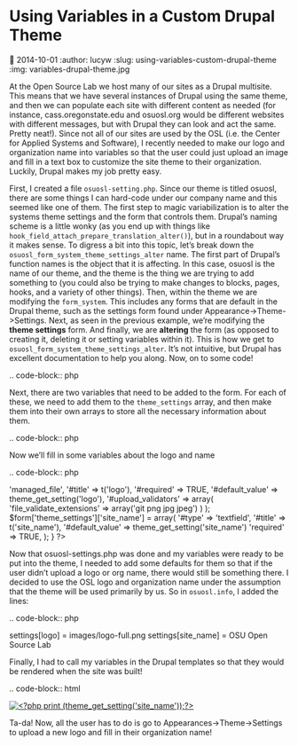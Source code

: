 Using Variables in a Custom Drupal Theme
========================================
:date: 2014-10-01
:author: lucyw
:slug: using-variables-custom-drupal-theme
:img: variables-drupal-theme.jpg

At the Open Source Lab we host many of our sites as a Drupal multisite. This
means that we have several instances of Drupal using the same theme, and then we
can populate each site with different content as needed (for instance,
cass.oregonstate.edu and osuosl.org would be different websites with different
messages, but with Drupal they can look and act the same. Pretty neat!). Since
not all of our sites are used by the OSL (i.e. the Center for Applied Systems
and Software), I recently needed to make our logo and organization name into
variables so that the user could just upload an image and fill in a text box to
customize the site theme to their organization. Luckily, Drupal makes my job
pretty easy.

First, I created a file ``osuosl-setting.php``. Since our theme is titled
osuosl, there are some things I can hard-code under our company name and this
seemed like one of them. The first step to magic variabilization is to alter the
systems theme settings and the form that controls them. Drupal’s naming scheme
is a little wonky (as you end up with things like
``hook_field_attach_prepare_translation_alter()``), but in a roundabout way it
makes sense. To digress a bit into this topic, let’s break down the
``osuosl_form_system_theme_settings_alter`` name. The first part of Drupal’s
function names is the object that it is affecting. In this case, osuosl is the
name of our theme, and the theme is the thing we are trying to add something to
(you could also be trying to make changes to blocks, pages, hooks, and a variety
of other things). Then, within the theme we are modifying the ``form_system``.
This includes any forms that are default in the Drupal theme, such as the
settings  form found under Appearance->Theme->Settings. Next, as seen in the
previous example, we’re modifying the **theme settings** form. And finally, we
are **altering** the form (as opposed to creating it, deleting it or setting
variables within it). This is how we get to
``osuosl_form_system_theme_settings_alter``. It’s not intuitive, but Drupal has
excellent documentation to help you along. Now, on to some code!

.. code-block:: php

  <?php
  function osuosl_form_system_theme_settings_alter(&$form, $form_state){
  }
  ?>

Next, there are two variables that need to be added to the form. For each of
these, we need to add them to the ``theme_settings`` array, and then make them
into their own arrays to store all the necessary information about them.

.. code-block:: php

  <?php
      function osuosl_form_system_theme_settings_alter(&$form, $form_state){
          $form['theme_settings']['logo'] = array();
          $form['theme_settings']['site_name'] = array();
    }
  ?>

Now we’ll fill in some variables about the logo and name

.. code-block:: php

  <?php
  function osuosl_form_system_theme_settings_alter(&$form, $form_state){
      $form['theme_settings']['logo'] = array(
            '#type' => 'managed_file',
            '#title' => t('logo'),
            '#required' => TRUE,
            '#default_value' => theme_get_setting('logo'),
            '#upload_validators' => array(
                'file_validate_extensions' => array('git png jpg jpeg')
                )
            );
      $form['theme_settings']['site_name'] = array(
            '#type' => 'textfield',
            '#title' => t('site_name'),
            '#default_value' => theme_get_setting('site_name')
            'required' => TRUE,
            );
  }
  ?>

Now that osuosl-settings.php was done and my variables were ready to be put into
the theme, I needed to add some defaults for them so that if the user didn’t
upload a logo or org name, there would still be something there. I decided to
use the OSL logo and organization name under the assumption that the theme will
be used primarily by us. So in ``osuosl.info``, I added the lines:

.. code-block:: php

  settings[logo] = images/logo-full.png
  settings[site_name] = OSU Open Source Lab

Finally, I had to call my variables in the Drupal templates so that they would
be rendered when the site was built!

.. code-block:: html

  <a href="/"><img src="<?php print theme_get_setting('logo'); ?>" alt="<?php print (theme_get_setting('site_name'));?>" /></a>

Ta-da! Now, all the user has to do is go to Appearances->Theme->Settings to
upload a new logo and fill in their organization name!
